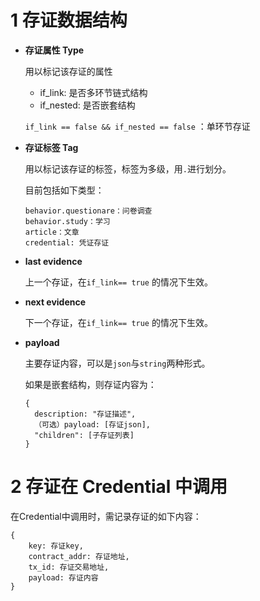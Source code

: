 # 1 存证数据结构

- **存证属性 Type**

  用以标记该存证的属性

  - if_link: 是否多环节链式结构
  - if_nested: 是否嵌套结构

  `if_link == false && if_nested == false` ：单环节存证

- **存证标签 Tag**

  用以标记该存证的标签，标签为多级，用`.`进行划分。

  目前包括如下类型：

  ```
  behavior.questionare：问卷调查
  behavior.study：学习
  article：文章
  credential: 凭证存证
  ```

- **last evidence**

  上一个存证，在`if_link== true` 的情况下生效。

- **next evidence**

  下一个存证，在`if_link== true` 的情况下生效。

- **payload**

  主要存证内容，可以是`json`与`string`两种形式。

  如果是嵌套结构，则存证内容为：

  ```
  {
    description: "存证描述",
    （可选）payload: [存证json],
    "children": [子存证列表]
  }
  ```

# 2 存证在 Credential 中调用

在Credential中调用时，需记录存证的如下内容：

```
{
	key: 存证key,
	contract_addr: 存证地址,
	tx_id: 存证交易地址,
	payload: 存证内容
}
```



